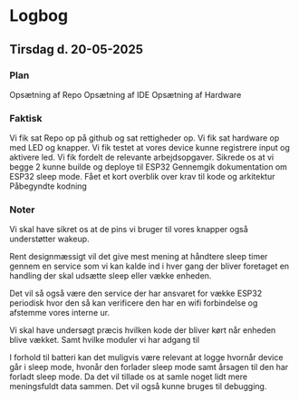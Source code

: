 # Logbog

## Tirsdag d. 20-05-2025

### Plan

Opsætning af Repo
Opsætning af IDE
Opsætning af Hardware

### Faktisk

Vi fik sat Repo op på github og sat rettigheder op.
Vi fik sat hardware op med LED og knapper.
Vi fik testet at vores device kunne registrere input og aktivere led.
Vi fik fordelt de relevante arbejdsopgaver.
Sikrede os at vi begge 2 kunne builde og deploye til ESP32
Gennemgik dokumentation om ESP32 sleep mode.
Fået et kort overblik over krav til kode og arkitektur
Påbegyndte kodning

### Noter

Vi skal have sikret os at de pins vi bruger til vores knapper også understøtter wakeup.

Rent designmæssigt vil det give mest mening at håndtere sleep timer gennem en service som
vi kan kalde ind i hver gang der bliver foretaget en handling der skal udsætte sleep eller
vække enheden.

Det vil så også være den service der har ansvaret for vække ESP32 periodisk hvor den så kan verificere
den har en wifi forbindelse og afstemme vores interne ur.

Vi skal have undersøgt præcis hvilken kode der bliver kørt når enheden blive vækket. Samt hvilke moduler vi
har adgang til

I forhold til batteri kan det muligvis være relevant at logge hvornår device går i sleep mode,
hvonår den forlader sleep mode samt årsagen til den har forladt sleep mode. Da det vil tillade os
at samle noget lidt mere meningsfuldt data sammen. Det vil også kunne bruges til debugging.
